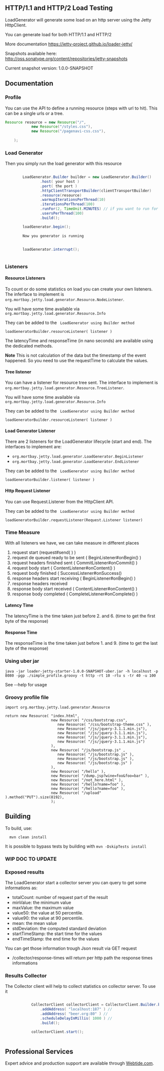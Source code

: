 ## HTTP/1.1 and HTTP/2 Load Testing

LoadGenerator will generate some load on an http server using the Jetty HttpClient.

You can generate load for both HTTP/1.1 and HTTP/2

More documentation https://jetty-project.github.io/loader-jetty/

Snapshots available here: http://oss.sonatype.org/content/repositories/jetty-snapshots

Current snapshot version: 1.0.0-SNAPSHOT

## Documentation

### Profile
You can use the API to define a running resource (steps with url to hit). This can be a single urls or a tree.

```java
Resource resource = new Resource("/",
            new Resource("/styles.css"),
            new Resource("/pagenavi-css.css"),
            
    );
```

### Load Generator 
Then you simply run the load generator with this resource

```java
     
        LoadGenerator.Builder builder = new LoadGenerator.Builder()
                .host( your host )
                .port( the port )
                .httpClientTransportBuilder(clientTransportBuilder)
                .resource(resource)
                .warmupIterationsPerThread(10)
                .iterationsPerThread(100)
                .runFor(2, TimeUnit.MINUTES) // if you want to run for 2 minutes (this wil override iterationsPerThread)
                .usersPerThread(100)
                .build();                

        loadGenerator.begin();
        
        Now you generator is running
        
        
        loadGenerator.interrupt();
        
```

### Listeners
#### Resource Listeners
To count or do some statistics on load you can create your own listeners.
The inferface to implement is ``` org.mortbay.jetty.load.generator.Resource.NodeListener ```.

You will have some time available via ``` org.mortbay.jetty.load.generator.Resource.Info ```

They can be added to the ``` LoadGenerator using Builder method```
```
loadGeneratorBuilder.resourceListener( listener )
```

The latencyTime and responseTime (in nano seconds) are available using the dedicated methods.

**Note** This is not calculation of the data but the timestamp of the event happened. So you need to use the requestTime
 to calculate the values.

#### Tree listener
You can have a listener for resource tree sent.
The interface to implement is ``` org.mortbay.jetty.load.generator.Resource.TreeListener ```.

You will have some time available via ``` org.mortbay.jetty.load.generator.Resource.Info ```

They can be added to the ``` LoadGenerator using Builder method```
```
loadGeneratorBuilder.resourceListener( listener )
```
#### Load Generator Listener
There are 2 listeners for the LoadGenerator lifecycle (start and end).
The interfaces to implement are:
* ``` org.mortbay.jetty.load.generator.LoadGenerator.BeginListener ```
* ``` org.mortbay.jetty.load.generator.LoadGenerator.EndListener ```

They can be added to the ``` LoadGenerator using Builder method```
```
loadGeneratorBuilder.listener( listener )
```
#### Http Request Listener
You can use Request.Listener from the HttpClient API.

They can be added to the ``` LoadGenerator using Builder method```
```
loadGeneratorBuilder.requestListener(Request.Listener listener)
```


### Time Measure

With all listeners we have, we can take measure in different places

1. request start  (request#send( ) ) 
2. request de queued ready to be sent ( BeginListener#onBegin() )
3. request headers finished sent  ( CommitListener#onCommit() )
4. request body start ( ContentListener#onContent() )
5. request body finished ( SuccessListener#onSuccess()
6. response headers start receiving  ( BeginListener#onBegin() )
7. response headers received 
8. response body start received ( ContentListener#onContent() ) 
9. response body completed ( CompleteListener#onComplete() )

#### Latency Time

The latencyTime is the time taken just before 2. and 6. (time to get the first byte of the response)

#### Response Time

The responseTime is the time taken just before 1. and 9. (time to get the last byte of the response) 

### Using uber jar

```
java -jar loader-jetty-starter-1.0.0-SNAPSHOT-uber.jar -h localhost -p 8080 -pgp ./simple_profile.groovy -t http -rt 10 -rtu s -tr 40 -u 100
```
See --help for usage

### Groovy profile file

```
import org.mortbay.jetty.load.generator.Resource

return new Resource( "index.html",
                     new Resource( "/css/bootstrap.css",
                        new Resource( "/css/bootstrap-theme.css" ),
                        new Resource( "/js/jquery-3.1.1.min.js"),
                        new Resource( "/js/jquery-3.1.1.min.js"),
                        new Resource( "/js/jquery-3.1.1.min.js"),
                        new Resource( "/js/jquery-3.1.1.min.js")
                     ),
                     new Resource( "/js/bootstrap.js" ,
                        new Resource( "/js/bootstrap.js" ),
                        new Resource( "/js/bootstrap.js" ),
                        new Resource( "/js/bootstrap.js" )
                     ),
                     new Resource( "/hello" ),
                     new Resource( "/dump.jsp?wine=foo&foo=bar" ),
                     new Resource( "/not_here.html" ),
                     new Resource( "/hello?name=foo" ),
                     new Resource( "/hello?name=foo" ),
                     new Resource( "/upload" ).method("PUT").size(8192),
                     );
```

## Building

To build, use:
```shell
  mvn clean install
```

It is possible to bypass tests by building with `mvn -DskipTests install`


### WIP DOC TO UPDATE
### Exposed results
The LoadGenerator start a collector server you can query to get some informations as: 

* totalCount: number of request part of the result
* minValue: the minimum value
* maxValue: the maximum value
* value50: the value at 50 percentile.
* value90: the value at 90 percentile.
* mean: the mean value
* stdDeviation: the computed standard deviation
* startTimeStamp: the start time for the values
* endTimeStamp: the end time for the values

You can get those information trough Json result via GET request

* /collector/response-times will return per http path the response times informations

### Results Collector
The Collector client will help to collect statistics on collector server.
To use it

```java

            CollectorClient collectorClient = CollectorClient.Builder.builder() //
                .addAddress( "localhost:187" ) //
                .addAddress( "beer.org:80" ) //
                .scheduleDelayInMillis( 1000 ) //
                .build();

            collectorClient.start();
        
```

## Professional Services

Expert advice and production support are available through [Webtide.com](http://webtide.com).

